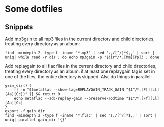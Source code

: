 # Some dotfiles



## Snippets

Add mp3gain to all mp3 files in the current directory and child directories, treating every directory as an album:
```
find -mindepth 2 -type f -iname '*.mp3' | sed 's,/[^/]*$,,' | sort | uniq| while read -r dir ; do echo mp3gain -p "$dir"/*.[Mm][Pp]3 ; done
```

Add replaygain to all flac files in the current directory and child
directories, treating every directory as an album. if at least one replaygain
tag is set in one of the files, the entire directory is skipped. Also do things in parallel:
```
gain_dir() {
    [[ -n "$(metaflac --show-tag=REPLAYGAIN_TRACK_GAIN "$1"/*.[Ff][Ll][Aa][Cc])" ]] && return 0
    echo metaflac --add-replay-gain --preserve-modtime "$1"/*.[Ff][Ll][Aa][Cc]
}
export -f gain_dir
find -mindepth 2 -type f -iname '*.flac' | sed 's,/[^/]*$,,' | sort | uniq| parallel gain_dir '{}'
```

